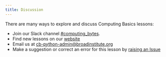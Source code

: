 ```yaml
---
title: Discussion
---
```


There are many ways to explore and discuss Computing Basics lessons:

- Join our Slack channel [#computing_bytes](https://broadinstitute.enterprise.slack.com/archives/C07DD9MTWU8).
- Find new lessons on our [website](https://broad.io/computingbasics)
- Email us at <cb-python-admin@broadinstitute.org>
- Make a suggestion or correct an error for this lesson by [raising an Issue](FIXME)
